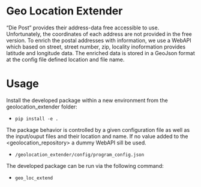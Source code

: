# Geo Location Extender
“Die Post” provides their address-data free accessible to use. Unfortunately, the coordinates of each address are not provided in the free version.
To enrich the postal addresses with <geo-location> information, we use a WebAPI which based on street, street number, zip, locality inoformation provides latitude and longitude data.
The enriched data is stored in a GeoJson format at the config file defined location and file name.

# Usage
Install the developed package within a new environment from the geolocation_extender folder: 
- `pip install -e .`

The package behavior is controlled by a given configuration file as well as the input/ouput files and their location
and name. If no value added to the <geolocation_repository> a dummy WebAPI sill be used.
- `/geolocation_extender/config/program_config.json`

The developed package can be run via the following command:
- `geo_loc_extend`

